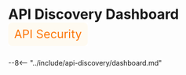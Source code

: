 [apid-overview]:                overview.md
[apid-risk-score]:              risk-score.md
[apid-track-changes]:           track-changes.md
[apid-rogue]:                   rogue-api.md
[check-attack]:                 ../user-guides/events/check-attack.md
[img-api-discovery-widget]:     ../images/user-guides/dashboard/api-discovery-widget.png

# API Discovery Dashboard <a href="../../../about-wallarm/subscription-plans/#waap-and-advanced-api-security"><img src="../../../images/api-security-tag.svg" style="border: none;"></a>

--8<-- "../include/api-discovery/dashboard.md"